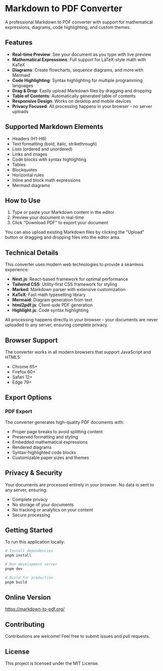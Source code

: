 # Markdown to PDF Converter

A professional Markdown to PDF converter with support for mathematical expressions, diagrams, code highlighting, and custom themes.

## Features

- **Real-time Preview**: See your document as you type with live preview
- **Mathematical Expressions**: Full support for LaTeX-style math with KaTeX
- **Diagrams**: Create flowcharts, sequence diagrams, and more with Mermaid
- **Code Highlighting**: Syntax highlighting for multiple programming languages
- **Drag & Drop**: Easily upload Markdown files by dragging and dropping
- **Table of Contents**: Automatically generated table of contents
- **Responsive Design**: Works on desktop and mobile devices
- **Privacy Focused**: All processing happens in your browser - no server uploads

## Supported Markdown Elements

- Headers (H1-H6)
- Text formatting (bold, italic, strikethrough)
- Lists (ordered and unordered)
- Links and images
- Code blocks with syntax highlighting
- Tables
- Blockquotes
- Horizontal rules
- Inline and block math expressions
- Mermaid diagrams

## How to Use

1. Type or paste your Markdown content in the editor
2. Preview your document in real-time
3. Click "Download PDF" to export your document

You can also upload existing Markdown files by clicking the "Upload" button or dragging and dropping files into the editor area.

## Technical Details

This converter uses modern web technologies to provide a seamless experience:

- **Next.js**: React-based framework for optimal performance
- **Tailwind CSS**: Utility-first CSS framework for styling
- **Marked**: Markdown parser with extensive customization
- **KaTeX**: Fast math typesetting library
- **Mermaid**: Diagram generation from text
- **html2pdf.js**: Client-side PDF generation
- **Highlight.js**: Code syntax highlighting

All processing happens directly in your browser - your documents are never uploaded to any server, ensuring complete privacy.

## Browser Support

The converter works in all modern browsers that support JavaScript and HTML5:

- Chrome 65+
- Firefox 60+
- Safari 12+
- Edge 79+

## Export Options

### PDF Export

The converter generates high-quality PDF documents with:

- Proper page breaks to avoid splitting content
- Preserved formatting and styling
- Embedded mathematical expressions
- Rendered diagrams
- Syntax-highlighted code blocks
- Customizable paper sizes and themes

## Privacy & Security

Your documents are processed entirely in your browser. No data is sent to any server, ensuring:

- Complete privacy
- No storage of your documents
- No tracking or analytics on your content
- Secure processing

## Getting Started

To run this application locally:

```bash
# Install dependencies
pnpm install

# Run development server
pnpm dev

# Build for production
pnpm build
```
## Online Version

https://markdown-to-pdf.org/

## Contributing

Contributions are welcome! Feel free to submit issues and pull requests.

## License

This project is licensed under the MIT License.